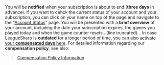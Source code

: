 You will be **notified** when your subscription is about to end (**three days** in advance). If you want to cehck the current status of your account and your subscription, you can click on your name on top of the page and navigate to the "[Account Status](https://www.joduska.me/forum/index.php?app=core&module=usercp&tab=leaguesharp)" page. You will be presented with a **brief overview** of your account, including the date your subscription expires, the games you played today and when the game counter resets...(line truncated)...
In case LeagueSharp is **outdated** for a longer period of time, you can also [activate your **compensated days** here](https://www.joduska.me/forum/index.php?app=core&module=usercp&tab=compensation).
For detailed information regarding our **compensation policy**, see also:
>[Compensation Policy Information](https://www.joduska.me/forum/topic/92285-compensation-policy-information/)